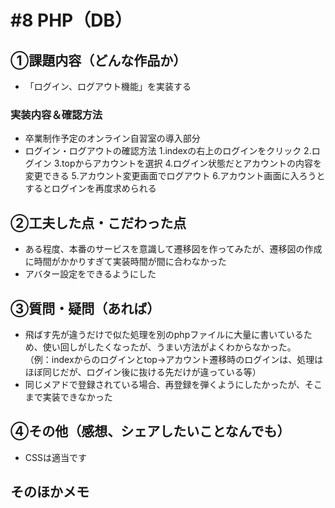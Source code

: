 # #8 PHP（DB）
## ①課題内容（どんな作品か）
- 「ログイン、ログアウト機能」を実装する

### 実装内容＆確認方法
- 卒業制作予定のオンライン自習室の導入部分
- ログイン・ログアウトの確認方法
1.indexの右上のログインをクリック
2.ログイン
3.topからアカウントを選択
4.ログイン状態だとアカウントの内容を変更できる
5.アカウント変更画面でログアウト
6.アカウント画面に入ろうとするとログインを再度求められる

## ②工夫した点・こだわった点
- ある程度、本番のサービスを意識して遷移図を作ってみたが、遷移図の作成に時間がかかりすぎて実装時間が間に合わなかった
- アバター設定をできるようにした

## ③質問・疑問（あれば）
- 飛ばす先が違うだけで似た処理を別のphpファイルに大量に書いているため、使い回しがしたくなったが、うまい方法がよくわからなかった。  
（例：indexからのログインとtop→アカウント遷移時のログインは、処理はほぼ同じだが、ログイン後に抜ける先だけが違っている等）
- 同じメアドで登録されている場合、再登録を弾くようにしたかったが、そこまで実装できなかった

## ④その他（感想、シェアしたいことなんでも）
- CSSは適当です

## そのほかメモ
